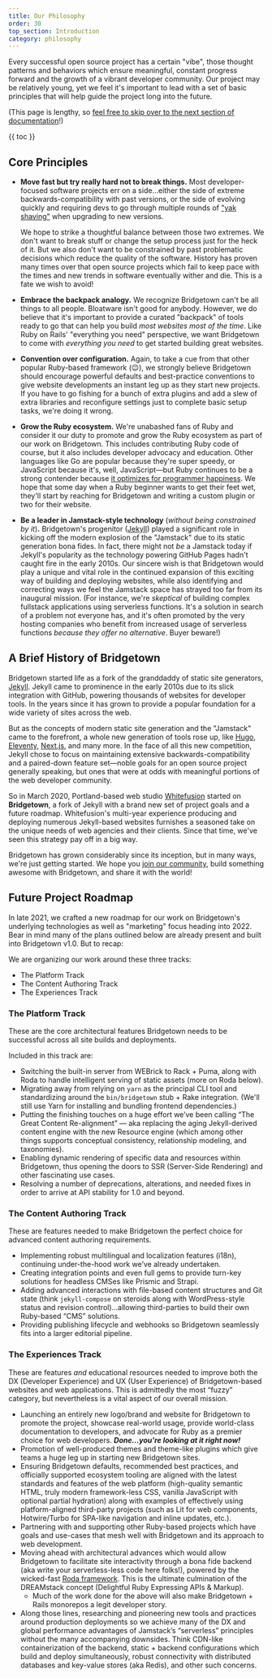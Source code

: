 ```yaml
---
title: Our Philosophy
order: 30
top_section: Introduction
category: philosophy
---
```


Every successful open source project has a certain "vibe", those thought patterns and behaviors which ensure meaningful, constant progress forward and the growth of a vibrant developer community. Our project may be relatively young, yet we feel it's important to lead with a set of basic principles that will help guide the project long into the future.

(This page is lengthy, so [feel free to skip over to the next section of documentation](/docs/installation)!)

{{ toc }}

## Core Principles

* **Move fast but try really hard not to break things.** Most developer-focused software projects err on a side…either the side of extreme backwards-compatibility with past versions, or the side of evolving quickly and requiring devs to go through multiple rounds of ["yak shaving"](http://projects.csail.mit.edu/gsb/old-archive/gsb-archive/gsb2000-02-11.html) when upgrading to new versions.

  We hope to strike a thoughtful balance between those two extremes. We don't want to break stuff or change the setup process just for the heck of it. But we also don't want to be constrained by past problematic decisions which reduce the quality of the software. History has proven many times over that open source projects which fail to keep pace with the times and new trends in software eventually wither and die. This is a fate we wish to avoid!

* **Embrace the backpack analogy.** We recognize Bridgetown can't be all things to all people. Bloatware isn't good for anybody. However, we do believe that it's important to provide a curated "backpack" of tools ready to go that can help you build _most websites most of the time_. Like Ruby on Rails' "everything you need" perspective, we want Bridgetown to come with _everything you need_ to get started building great websites.

* **Convention over configuration.** Again, to take a cue from that other popular Ruby-based framework (😉), we strongly believe Bridgetown should encourage powerful defaults and best-practice conventions to give website developments an instant leg up as they start new projects. If you have to go fishing for a bunch of extra plugins and add a slew of extra libraries and reconfigure settings just to complete basic setup tasks, we're doing it wrong.

* **Grow the Ruby ecosystem.** We're unabashed fans of Ruby and consider it our duty to promote and grow the Ruby ecosystem as part of our work on Bridgetown. This includes contributing Ruby code of course, but it also includes developer advocacy and education. Other languages like Go are popular because they're super speedy, or JavaScript because it's, well, JavaScript—but Ruby continues to be a strong contender because [it optimizes for programmer happiness](https://basecamp.com/gettingreal/10.2-optimize-for-happiness). We hope that some day when a Ruby beginner wants to get their feet wet, they'll start by reaching for Bridgetown and writing a custom plugin or two for their website.

* **Be a leader in Jamstack-style technology** (_without being constrained by it_)**.** Bridgetown's progenitor ([Jekyll](https://jekyllrb.com)) played a significant role in kicking off the modern explosion of the "Jamstack" due to its static generation bona fides. In fact, there might not _be_ a Jamstack today if Jekyll's popularity as the technology powering GitHub Pages hadn't caught fire in the early 2010s. Our sincere wish is that Bridgetown would play a unique and vital role in the continued expansion of this exciting way of building and deploying websites, while also identifying and correcting ways we feel the Jamstack space has strayed too far from its inaugural mission. (For instance, we're _skeptical_ of building complex fullstack applications using serverless functions. It's a solution in search of a problem not everyone has, and it's often promoted by the very hosting companies who benefit from increased usage of serverless functions _because they offer no alternative_. Buyer beware!)

## A Brief History of Bridgetown

Bridgetown started life as a fork of the granddaddy of static site generators, [Jekyll](https://jekyllrb.com). Jekyll came to prominence in the early 2010s due to its slick integration with GitHub, powering thousands of websites for developer tools. In the years since it has grown to provide a popular foundation for a wide variety of sites across the web.

But as the concepts of modern static site generation and the "Jamstack" came to the forefront, a whole new generation of tools rose up, like [Hugo](https://gohugo.io), [Eleventy](https://www.11ty.dev), [Next.js](http://nextjs.org), and many more. In the face of all this new competition, Jekyll chose to focus on maintaining extensive backwards-compatibility and a paired-down feature set—noble goals for an open source project generally speaking, but ones that were at odds with meaningful portions of the web developer community.

So in March 2020, Portland-based web studio [Whitefusion](https://www.whitefusion.studio) started on **Bridgetown**, a fork of Jekyll with a brand new set of project goals and a future roadmap. Whitefusion's multi-year experience producing and deploying numerous Jekyll-based websites furnishes a seasoned take on the unique needs of web agencies and their clients. Since that time, we've seen this strategy pay off in a big way.

Bridgetown has grown considerably since its inception, but in many ways, we're just getting started. We hope you [join our community](/community), build something awesome with Bridgetown, and share it with the world!

## Future Project Roadmap

In late 2021, we crafted a new roadmap for our work on Bridgetown's underlying technologies as well as "marketing" focus heading into 2022. Bear in mind many of the plans outlined below are already present and built into Bridgetown v1.0. But to recap:

We are organizing our work around these three tracks:

* The Platform Track
* The Content Authoring Track
* The Experiences Track

### The Platform Track

These are the core architectural features Bridgetown needs to be successful across all site builds and deployments.

Included in this track are:

* Switching the built-in server from WEBrick to Rack + Puma, along with Roda to handle intelligent serving of static assets (more on Roda below).
* Migrating away from relying on `yarn` as the principal CLI tool and standardizing around the `bin/bridgetown` stub + Rake integration. (We'll still use Yarn for installing and bundling frontend dependencies.)
* Putting the finishing touches on a huge effort we’ve been calling “The Great Content Re-alignment” — aka replacing the aging Jekyll-derived content engine with the new Resource engine (which among other things supports conceptual consistency, relationship modeling, and taxonomies).
* Enabling dynamic rendering of specific data and resources within Bridgetown, thus opening the doors to SSR (Server-Side Rendering) and other fascinating use cases.
* Resolving a number of deprecations, alterations, and needed fixes in order to arrive at API stability for 1.0 and beyond.

### The Content Authoring Track

These are features needed to make Bridgetown the perfect choice for advanced content authoring requirements.

* Implementing robust multilingual and localization features (i18n), continuing under-the-hood work we’ve already undertaken.
* Creating integration points and even full gems to provide turn-key solutions for headless CMSes like Prismic and Strapi.
* Adding advanced interactions with file-based content structures and Git state (think `jekyll-compose` on steroids along with WordPress-style status and revision control)…allowing third-parties to build their own Ruby-based “CMS” solutions.
* Providing publishing lifecycle and webhooks so Bridgetown seamlessly fits into a larger editorial pipeline.

### The Experiences Track

These are features _and_ educational resources needed to improve both the DX (Developer Experience) and UX (User Experience) of Bridgetown-based websites and web applications. This is admittedly the most “fuzzy” category, but nevertheless is a vital aspect of our overall mission.

* Launching an entirely new logo/brand and website for Bridgetown to promote the project, showcase real-world usage, provide world-class documentation to developers, and advocate for Ruby as a premier choice for web developers. **_Done…you're looking at it right now!_**
* Promotion of well-produced themes and theme-like plugins which give teams a huge leg up in starting new Bridgetown sites.
* Ensuring Bridgetown defaults, recommended best practices, and officially supported ecosystem tooling are aligned with the latest standards and features of the web platform (high-quality semantic HTML, truly modern framework-less CSS, vanilla JavaScript with optional partial hydration) along with examples of effectively using platform-aligned third-party projects (such as Lit for web components, Hotwire/Turbo for SPA-like navigation and inline updates, etc.).
* Partnering with and supporting other Ruby-based projects which have goals and use-cases that mesh well with Bridgetown and its approach to web development.
* Moving ahead with architectural advances which would allow Bridgetown to facilitate site interactivity through a bona fide backend (aka write your serverless-less code here folks!), powered by the wicked-fast [Roda framework](http://roda.jeremyevans.net). This is the ultimate culmination of the DREAMstack concept (Delightful Ruby Expressing APIs & Markup).
	* Much of the work done for the above will also make Bridgetown + Rails monorepos a legit developer story.
* Along those lines, researching and pioneering new tools and practices around production deployments so we achieve many of the DX and global performance advantages of Jamstack’s “serverless” principles without the many accompanying downsides. Think CDN-like containerization of the backend, static + backend configurations which build and deploy simultaneously, robust connectivity with distributed databases and key-value stores (aka Redis), and other such concerns.

